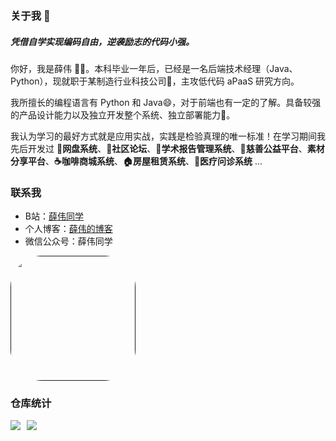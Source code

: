 ### 关于我 👋

##### 凭借自学实现编码自由，逆袭励志的代码小强。

你好，我是薛伟 😶‍🌫️。本科毕业一年后，已经是一名后端技术经理（Java、Python），现就职于某制造行业科技公司🔩，主攻低代码 aPaaS 研究方向。

我所擅长的编程语言有 Python 和 Java😄，对于前端也有一定的了解。具备较强的产品设计能力以及独立开发整个系统、独立部署能力🔧。

我认为学习的最好方式就是应用实战，实践是检验真理的唯一标准！在学习期间我先后开发过 **📁网盘系统**、**💬社区论坛**、**📔学术报告管理系统**、**💝慈善公益平台**、**素材分享平台**、**☕咖啡商城系统**、**🏠房屋租赁系统**、**🏥医疗问诊系统** ...

### 联系我
- B站：[薛伟同学](https://space.bilibili.com/301320288)
- 个人博客：[薛伟的博客](http://xuewei.world/)
- 微信公众号：薛伟同学

[<img style="width: 200px;border-radius: 50px" src="https://xuewei-blog.oss-cn-beijing.aliyuncs.com/qrcode_for_gh_60278d1f57de_344.jpg">]()

### 仓库统计

<div style="display: flex; flex-wrap: wrap;">
    <img src="https://github-readme-stats.vercel.app/api?username=373675032&?count_private=true&show_icons=true&hide=contribs" style="margin-right: 10px;">
    <img src="https://github-readme-stats.vercel.app/api/top-langs/?username=373675032&layout=compact">
</div>
